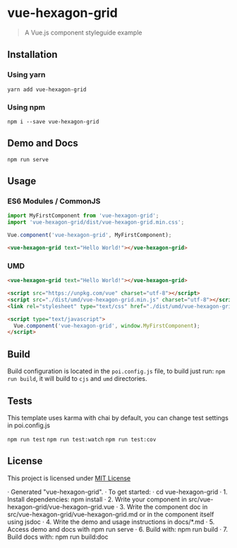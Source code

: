 # vue-hexagon-grid

> A Vue.js component styleguide example

## Installation

### Using yarn

`yarn add vue-hexagon-grid`

### Using npm

`npm i --save vue-hexagon-grid`

## Demo and Docs

`npm run serve`

## Usage

### ES6 Modules / CommonJS

```js
import MyFirstComponent from 'vue-hexagon-grid';
import 'vue-hexagon-grid/dist/vue-hexagon-grid.min.css';

Vue.component('vue-hexagon-grid', MyFirstComponent);
```

```html
<vue-hexagon-grid text="Hello World!"></vue-hexagon-grid>
```

### UMD

```html
<vue-hexagon-grid text="Hello World!"></vue-hexagon-grid>

<script src="https://unpkg.com/vue" charset="utf-8"></script>
<script src="./dist/umd/vue-hexagon-grid.min.js" charset="utf-8"></script>
<link rel="stylesheet" type="text/css" href="./dist/umd/vue-hexagon-grid.min.css">

<script type="text/javascript">
  Vue.component('vue-hexagon-grid', window.MyFirstComponent);
</script>
```

## Build

Build configuration is located in the `poi.config.js` file, to build just run: `npm run build`, it will build to `cjs` and `umd` directories.

## Tests

This template uses karma with chai by default, you can change test settings in poi.config.js

`npm run test`
`npm run test:watch`
`npm run test:cov`

## License

This project is licensed under [MIT License](http://en.wikipedia.org/wiki/MIT_License)


· Generated "vue-hexagon-grid".
· To get started:
· cd vue-hexagon-grid
· 1. Install dependencies: npm install
· 2. Write your component in src/vue-hexagon-grid/vue-hexagon-grid.vue
· 3. Write the component doc in src/vue-hexagon-grid/vue-hexagon-grid.md or in the component itself using jsdoc
· 4. Write the demo and usage instructions in docs/*.md
· 5. Access demo and docs with npm run serve
· 6. Build with: npm run build
· 7. Build docs with: npm run build:doc
